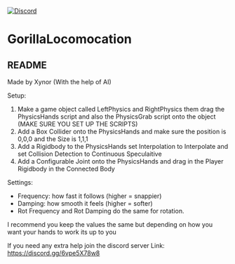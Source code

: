 [![Discord](https://img.shields.io/discord/1157693749841821?label=Join%20Discord&logo=discord&style=flat&color=5865F2)](https://discord.gg/6vpe5X78w8)

# GorillaLocomocation
## README

Made by Xynor (With the help of AI)

Setup:
1. Make a game object called LeftPhysics and RightPhysics them drag the PhysicsHands script and also
the PhysicsGrab script onto the object (MAKE SURE YOU SET UP THE SCRIPTS)
2. Add a Box Collider onto the PhysicsHands and make sure the position is 0,0,0 and the Size 
is 1,1,1
3. Add a Rigidbody to the PhysicsHands set Interpolation to Interpolate and
set Collision Detection to Continuous Speculaitive
4. Add a Configurable Joint onto the PhysicsHands and drag in the Player Rigidbody 
in the Connected Body

Settings:
- Frequency: how fast it follows (higher = snappier)
- Damping: how smooth it feels (higher = softer)
- Rot Frequency and Rot Damping do the same for rotation.

I recommend you keep the values the same but depending 
on how you want your hands to work its up to you

If you need any extra help join the discord server
Link: https://discord.gg/6vpe5X78w8

